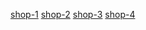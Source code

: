[shop-1](https://tokmakov.msk.ru/blog/item/556) 
[shop-2](https://tokmakov.msk.ru/blog/item/557)
[shop-3](https://tokmakov.msk.ru/blog/item/558)
[shop-4](https://tokmakov.msk.ru/blog/item/559)